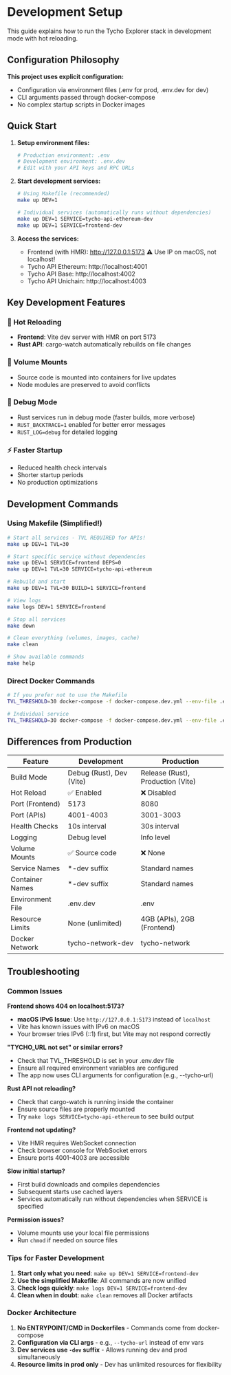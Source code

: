# Development Setup

This guide explains how to run the Tycho Explorer stack in development mode with hot reloading.

## Configuration Philosophy

**This project uses explicit configuration:**
- Configuration via environment files (.env for prod, .env.dev for dev)
- CLI arguments passed through docker-compose
- No complex startup scripts in Docker images

## Quick Start

1. **Setup environment files:**
   ```bash
   # Production environment: .env
   # Development environment: .env.dev
   # Edit with your API keys and RPC URLs
   ```

2. **Start development services:**
   ```bash
   # Using Makefile (recommended)
   make up DEV=1
   
   # Individual services (automatically runs without dependencies)
   make up DEV=1 SERVICE=tycho-api-ethereum-dev
   make up DEV=1 SERVICE=frontend-dev
   ```

3. **Access the services:**
   - Frontend (with HMR): http://127.0.0.1:5173 ⚠️ Use IP on macOS, not localhost!
   - Tycho API Ethereum: http://localhost:4001
   - Tycho API Base: http://localhost:4002
   - Tycho API Unichain: http://localhost:4003

## Key Development Features

### 🔄 Hot Reloading
- **Frontend**: Vite dev server with HMR on port 5173
- **Rust API**: cargo-watch automatically rebuilds on file changes

### 📁 Volume Mounts
- Source code is mounted into containers for live updates
- Node modules are preserved to avoid conflicts

### 🐛 Debug Mode
- Rust services run in debug mode (faster builds, more verbose)
- `RUST_BACKTRACE=1` enabled for better error messages
- `RUST_LOG=debug` for detailed logging

### ⚡ Faster Startup
- Reduced health check intervals
- Shorter startup periods
- No production optimizations

## Development Commands

### Using Makefile (Simplified!)

```bash
# Start all services - TVL REQUIRED for APIs!
make up DEV=1 TVL=30

# Start specific service without dependencies
make up DEV=1 SERVICE=frontend DEPS=0
make up DEV=1 TVL=30 SERVICE=tycho-api-ethereum

# Rebuild and start
make up DEV=1 TVL=30 BUILD=1 SERVICE=frontend

# View logs
make logs DEV=1 SERVICE=frontend

# Stop all services
make down

# Clean everything (volumes, images, cache)
make clean

# Show available commands
make help
```

### Direct Docker Commands

```bash
# If you prefer not to use the Makefile
TVL_THRESHOLD=30 docker-compose -f docker-compose.dev.yml --env-file .env.dev up

# Individual service
TVL_THRESHOLD=30 docker-compose -f docker-compose.dev.yml --env-file .env.dev up tycho-api-ethereum
```

## Differences from Production

| Feature | Development | Production |
|---------|------------|------------|
| Build Mode | Debug (Rust), Dev (Vite) | Release (Rust), Production (Vite) |
| Hot Reload | ✅ Enabled | ❌ Disabled |
| Port (Frontend) | 5173 | 8080 |
| Port (APIs) | 4001-4003 | 3001-3003 |
| Health Checks | 10s interval | 30s interval |
| Logging | Debug level | Info level |
| Volume Mounts | ✅ Source code | ❌ None |
| Service Names | *-dev suffix | Standard names |
| Container Names | *-dev suffix | Standard names |
| Environment File | .env.dev | .env |
| Resource Limits | None (unlimited) | 4GB (APIs), 2GB (Frontend) |
| Docker Network | tycho-network-dev | tycho-network |

## Troubleshooting

### Common Issues

**Frontend shows 404 on localhost:5173?**
- **macOS IPv6 Issue**: Use `http://127.0.0.1:5173` instead of `localhost`
- Vite has known issues with IPv6 on macOS
- Your browser tries IPv6 (::1) first, but Vite may not respond correctly

**"TYCHO_URL not set" or similar errors?**
- Check that TVL_THRESHOLD is set in your .env.dev file
- Ensure all required environment variables are configured
- The app now uses CLI arguments for configuration (e.g., --tycho-url)

**Rust API not reloading?**
- Check that cargo-watch is running inside the container
- Ensure source files are properly mounted
- Try `make logs SERVICE=tycho-api-ethereum` to see build output

**Frontend not updating?**
- Vite HMR requires WebSocket connection
- Check browser console for WebSocket errors
- Ensure ports 4001-4003 are accessible

**Slow initial startup?**
- First build downloads and compiles dependencies
- Subsequent starts use cached layers
- Services automatically run without dependencies when SERVICE is specified

**Permission issues?**
- Volume mounts use your local file permissions
- Run `chmod` if needed on source files

### Tips for Faster Development

1. **Start only what you need**: `make up DEV=1 SERVICE=frontend-dev`
2. **Use the simplified Makefile**: All commands are now unified
3. **Check logs quickly**: `make logs DEV=1 SERVICE=frontend-dev`
4. **Clean when in doubt**: `make clean` removes all Docker artifacts

### Docker Architecture

1. **No ENTRYPOINT/CMD in Dockerfiles** - Commands come from docker-compose
2. **Configuration via CLI args** - e.g., `--tycho-url` instead of env vars
3. **Dev services use `-dev` suffix** - Allows running dev and prod simultaneously
4. **Resource limits in prod only** - Dev has unlimited resources for flexibility
